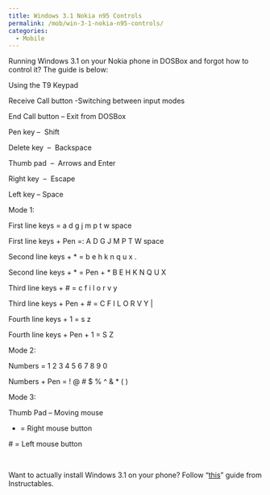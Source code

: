 ```yaml
---
title: Windows 3.1 Nokia n95 Controls
permalink: /mob/win-3-1-nokia-n95-controls/
categories:
  - Mobile
---
```

Running Windows 3.1 on your Nokia phone in DOSBox and forgot how to control it? The guide is below:

Using the T9 Keypad

Receive Call button -Switching between input modes
  
End Call button &#8211; Exit from DOSBox
  
Pen key &#8211;  Shift
  
Delete key  &#8211;  Backspace
  
Thumb pad  &#8211;  Arrows and Enter
  
Right key  &#8211;  Escape
  
Left key &#8211; Space

Mode 1:

First line keys = a d g j m p t w space
  
First line keys + Pen =: A D G J M P T W space
  
Second line keys + * = b e h k n q u x .
  
Second line keys + \* = Pen + \* B E H K N Q U X
  
Third line keys + # = c f i l o r v y
  
Third line keys + Pen + # = C F I L O R V Y |
  
Fourth line keys + 1 = s z
  
Fourth line keys + Pen + 1 = S Z

Mode 2:

Numbers = 1 2 3 4 5 6 7 8 9 0
  
Numbers + Pen = ! @ # $ % ^ & * ( )

Mode 3:

Thumb Pad &#8211; Moving mouse
  
* = Right mouse button
  
\# = Left mouse button

&nbsp;

Want to actually install Windows 3.1 on your phone? Follow &#8220;<a title="Windows-31-on-Symbian" href="http://www.instructables.com/id/How-to-install-Windows-31-on-Symbian-S60/" target="_blank">this</a>&#8221; guide from Instructables.
